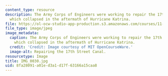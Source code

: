 ```yaml
---
content_type: resource
description: The Army Corps of Engineers were working to repair the 17th Street Canal,
  which collapsed in the aftermath of Hurricane Katrina.
file: https://ol-ocw-studio-app-production.s3.amazonaws.com/courses/11-945-katrina-practicum-spring-2006/8fa28091a01ed3a1d17f63166a15caa8_IMG_0030.jpg
file_type: image/jpeg
image_metadata:
  caption: The Army Corps of Engineers were working to repair the 17th Street Canal,
    which collapsed in the aftermath of Hurricane Katrina.
  credit: 'Credit: Image courtesy of MIT OpenCourseWare.'
  image-alt: Repairing the 17th Street Canal.
resourcetype: Image
title: IMG_0030.jpg
uid: 8fa28091-a01e-d3a1-d17f-63166a15caa8
---
```

